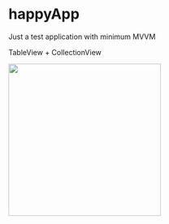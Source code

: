 # happyApp
Just a test application with minimum MVVM

TableView + CollectionView

<img src="https://user-images.githubusercontent.com/10907337/157749377-ba461e5b-70b8-4226-8323-1189c7ed30e5.png" style="width:300px">
